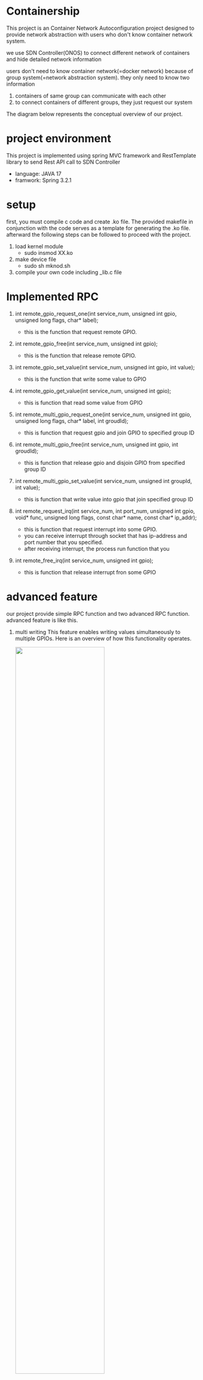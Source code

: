 # Containership 
This project is an Container Network Autoconfiguration project designed to provide network abstraction with users who don't know container network system.

we use SDN Controller(ONOS) to connect different network of containers and hide detailed network information

users don't need to know container network(=docker network) because of group system(=network abstraction system). they only need to know two information
1. containers of same group can communicate with each other
2. to connect containers of different groups, they just request our system

The diagram below represents the conceptual overview of our project.



# project environment
This project is implemented using spring MVC framework and RestTemplate library to send Rest API call to SDN Controller 
   - language: JAVA 17
   - framwork: Spring 3.2.1


# setup
first, you must compile c code and create .ko file. The provided makefile in conjunction with the code serves as a template for generating the .ko file. afterward the following steps can be followed to proceed with the project.

1. load kernel module
   - sudo insmod XX.ko
2. make device file
   - sudo sh mknod.sh
3. compile your own code including _lib.c file


# Implemented RPC

1. int remote_gpio_request_one(int service_num, unsigned int gpio, unsigned long flags, char* label);

   - this is the function that request remote GPIO.
2. int remote_gpio_free(int service_num, unsigned int gpio);

    - this is the function that release remote GPIO.
3. int remote_gpio_set_value(int service_num, unsigned int gpio, int value);

    - this is the function that write some value to GPIO
4. int remote_gpio_get_value(int service_num, unsigned int gpio);


    - this is function that read some value from GPIO
5. int remote_multi_gpio_request_one(int service_num, unsigned int gpio, unsigned long flags, char* label, int groudId);
  

    - this is function that request gpio and join GPIO to specified group ID
  
6. int remote_multi_gpio_free(int service_num, unsigned int gpio, int groudId);

    - this is function that release gpio and disjoin GPIO from specified group ID

7. int remote_multi_gpio_set_value(int service_num, unsigned int groupId, int value);

    - this is function that write value into gpio that join specified group ID 

8. int remote_request_irq(int service_num, int port_num, unsigned int gpio, void* func, unsigned long flags, const char* name, const char* ip_addr);

    - this is function that request interrupt into some GPIO.
    - you can receive interrupt through socket that has ip-address and port number that you specified.
    - after receiving interrupt, the process run function that you  

9. int remote_free_irq(int service_num, unsigned int gpio);
    - this is function that release interrupt fron some GPIO



# advanced feature
our project provide simple RPC function and two advanced RPC function.
advanced feature is like this.
1. multi writing
   This feature enables writing values simultaneously to multiple GPIOs. Here is an overview of how this functionality operates.

   <img width = "70%" src="https://user-images.githubusercontent.com/126436201/250567390-a9574ef5-9cdf-4f72-989d-d4dc2586fed8.png">

3. interrupt on socket
   This feature provide receving interrupt from remote and after receving doing some user defined function like interrupt handler
   Here is an overview of how this functionality operates.

   <img width = "70%" src="https://user-images.githubusercontent.com/126436201/250572560-40eccd0a-72c1-4090-be4e-00e61b6cb8ee.png">
   <img width = "70%" src="https://user-images.githubusercontent.com/126436201/250572765-dacaec07-8745-4415-b6b5-d34f80c4d96f.png">

